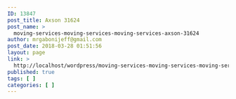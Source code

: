 ```yaml
---
ID: 13847
post_title: Axson 31624
post_name: >
  moving-services-moving-services-moving-services-axson-31624
author: mrgabonijeff@gmail.com
post_date: 2018-03-28 01:51:56
layout: page
link: >
  http://localhost/wordpress/moving-services-moving-services-moving-services-axson-31624/
published: true
tags: [ ]
categories: [ ]
---
```

